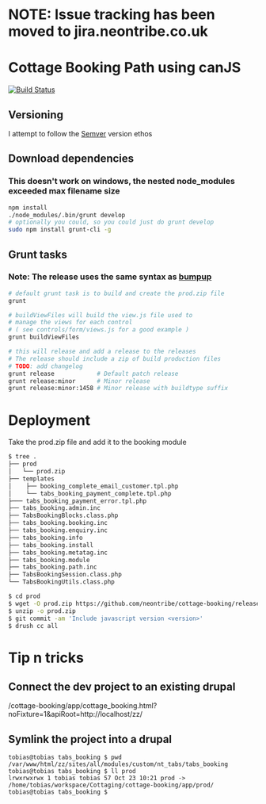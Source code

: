 # NOTE: Issue tracking has been moved to jira.neontribe.co.uk
# Cottage Booking Path using canJS

[![Build Status](https://travis-ci.org/neontribe/cottage-booking.png)](https://travis-ci.org/neontribe/cottage-booking)

## Versioning
I attempt to follow the [Semver](http://semver.org/) version ethos

## Download dependencies
### This doesn't work on windows, the nested node_modules exceeded max filename size
```bash
npm install
./node_modules/.bin/grunt develop
# optionally you could, so you could just do grunt develop
sudo npm install grunt-cli -g
```

## Grunt tasks
### Note: The release uses the same syntax as [bumpup](https://github.com/darsain/grunt-bumpup)
```bash
# default grunt task is to build and create the prod.zip file
grunt

# buildViewFiles will build the view.js file used to
# manage the views for each control 
# ( see controls/form/views.js for a good example )
grunt buildViewFiles

# this will release and add a release to the releases 
# The release should include a zip of build production files
# TODO: add changelog
grunt release            # Default patch release
grunt release:minor      # Minor release
grunt release:minor:1458 # Minor release with buildtype suffix

```

# Deployment
Take the prod.zip file and add it to the booking module

```bash
$ tree .
├── prod
│   └── prod.zip
├── templates
│    ├── booking_complete_email_customer.tpl.php
│    └── tabs_booking_payment_complete.tpl.php
├─── tabs_booking_payment_error.tpl.php
├── tabs_booking.admin.inc
├── TabsBookingBlocks.class.php
├── tabs_booking.booking.inc
├── tabs_booking.enquiry.inc
├── tabs_booking.info
├── tabs_booking.install
├── tabs_booking.metatag.inc
├── tabs_booking.module
├── tabs_booking.path.inc
├── TabsBookingSession.class.php
└── TabsBookingUtils.class.php

$ cd prod
$ wget -O prod.zip https://github.com/neontribe/cottage-booking/releases/download/<version>/prod.zip
$ unzip -o prod.zip
$ git commit -am 'Include javascript version <version>'
$ drush cc all
```
# Tip n tricks

## Connect the dev project to an existing drupal

/cottage-booking/app/cottage_booking.html?noFixture=1&apiRoot=http://localhost/zz/

## Symlink the project into a drupal

    tobias@tobias tabs_booking $ pwd
    /var/www/html/zz/sites/all/modules/custom/nt_tabs/tabs_booking
    tobias@tobias tabs_booking $ ll prod
    lrwxrwxrwx 1 tobias tobias 57 Oct 23 10:21 prod -> /home/tobias/workspace/Cottaging/cottage-booking/app/prod/
    tobias@tobias tabs_booking $ 

